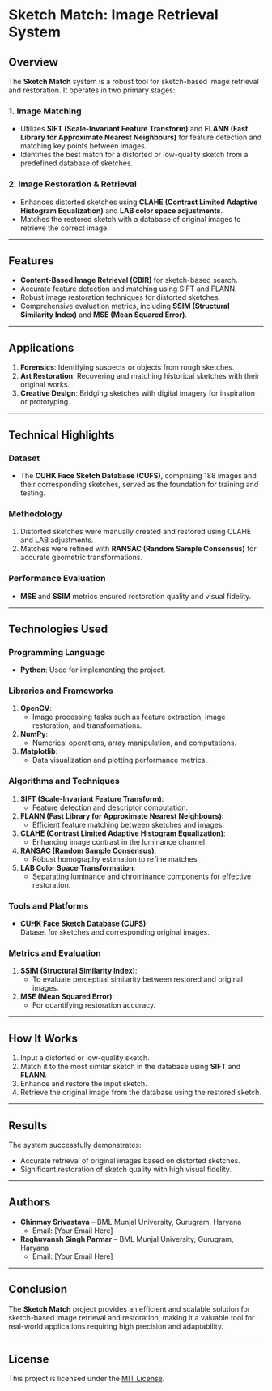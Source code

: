 # Sketch Match: Image Retrieval System  

## Overview  
The **Sketch Match** system is a robust tool for sketch-based image retrieval and restoration. It operates in two primary stages:  

### 1. Image Matching  
- Utilizes **SIFT (Scale-Invariant Feature Transform)** and **FLANN (Fast Library for Approximate Nearest Neighbours)** for feature detection and matching key points between images.  
- Identifies the best match for a distorted or low-quality sketch from a predefined database of sketches.  

### 2. Image Restoration & Retrieval  
- Enhances distorted sketches using **CLAHE (Contrast Limited Adaptive Histogram Equalization)** and **LAB color space adjustments**.  
- Matches the restored sketch with a database of original images to retrieve the correct image.  

---

## Features  
- **Content-Based Image Retrieval (CBIR)** for sketch-based search.  
- Accurate feature detection and matching using SIFT and FLANN.  
- Robust image restoration techniques for distorted sketches.  
- Comprehensive evaluation metrics, including **SSIM (Structural Similarity Index)** and **MSE (Mean Squared Error)**.  

---

## Applications  
1. **Forensics**: Identifying suspects or objects from rough sketches.  
2. **Art Restoration**: Recovering and matching historical sketches with their original works.  
3. **Creative Design**: Bridging sketches with digital imagery for inspiration or prototyping.  

---

## Technical Highlights  

### Dataset  
- The **CUHK Face Sketch Database (CUFS)**, comprising 188 images and their corresponding sketches, served as the foundation for training and testing.  

### Methodology  
1. Distorted sketches were manually created and restored using CLAHE and LAB adjustments.  
2. Matches were refined with **RANSAC (Random Sample Consensus)** for accurate geometric transformations.  

### Performance Evaluation  
- **MSE** and **SSIM** metrics ensured restoration quality and visual fidelity.  

---

## Technologies Used  

### Programming Language  
- **Python**: Used for implementing the project.  

### Libraries and Frameworks  
1. **OpenCV**:  
   - Image processing tasks such as feature extraction, image restoration, and transformations.  
2. **NumPy**:  
   - Numerical operations, array manipulation, and computations.  
3. **Matplotlib**:  
   - Data visualization and plotting performance metrics.  

### Algorithms and Techniques  
1. **SIFT (Scale-Invariant Feature Transform)**:  
   - Feature detection and descriptor computation.  
2. **FLANN (Fast Library for Approximate Nearest Neighbours)**:  
   - Efficient feature matching between sketches and images.  
3. **CLAHE (Contrast Limited Adaptive Histogram Equalization)**:  
   - Enhancing image contrast in the luminance channel.  
4. **RANSAC (Random Sample Consensus)**:  
   - Robust homography estimation to refine matches.  
5. **LAB Color Space Transformation**:  
   - Separating luminance and chrominance components for effective restoration.  

### Tools and Platforms  
- **CUHK Face Sketch Database (CUFS)**:  
   Dataset for sketches and corresponding original images.  

### Metrics and Evaluation  
1. **SSIM (Structural Similarity Index)**:  
   - To evaluate perceptual similarity between restored and original images.  
2. **MSE (Mean Squared Error)**:  
   - For quantifying restoration accuracy.  

---

## How It Works  
1. Input a distorted or low-quality sketch.  
2. Match it to the most similar sketch in the database using **SIFT** and **FLANN**.  
3. Enhance and restore the input sketch.  
4. Retrieve the original image from the database using the restored sketch.  

---

## Results  
The system successfully demonstrates:  
- Accurate retrieval of original images based on distorted sketches.  
- Significant restoration of sketch quality with high visual fidelity.  

---

## Authors  
- **Chinmay Srivastava** – BML Munjal University, Gurugram, Haryana  
  - Email: [Your Email Here]  
- **Raghuvansh Singh Parmar** – BML Munjal University, Gurugram, Haryana  
  - Email: [Your Email Here]  

---

## Conclusion  
The **Sketch Match** project provides an efficient and scalable solution for sketch-based image retrieval and restoration, making it a valuable tool for real-world applications requiring high precision and adaptability.  

---  

## License  
This project is licensed under the [MIT License](LICENSE).  
